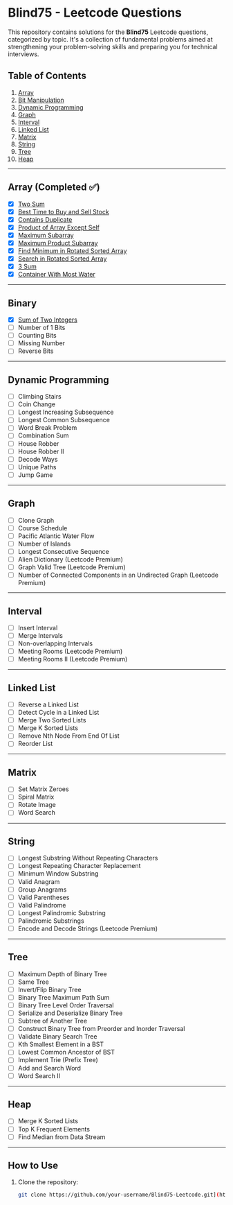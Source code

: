 # Blind75 - Leetcode Questions

This repository contains solutions for the **Blind75** Leetcode questions, categorized by topic. It's a collection of fundamental problems aimed at strengthening your problem-solving skills and preparing you for technical interviews.

## Table of Contents

1. [Array](https://github.com/MrRavikumar/Bind75_Leetcode/blob/main/README.md#array-completed-)
2. [Bit Manipulation](https://github.com/MrRavikumar/Bind75_Leetcode/blob/main/README.md#binary)
3. [Dynamic Programming](https://github.com/MrRavikumar/Bind75_Leetcode/blob/main/README.md#dynamic-programming)
4. [Graph](https://github.com/MrRavikumar/Bind75_Leetcode/blob/main/README.md#graph)
5. [Interval](https://github.com/MrRavikumar/Bind75_Leetcode/blob/main/README.md#interval)
6. [Linked List](https://github.com/MrRavikumar/Bind75_Leetcode/blob/main/README.md#linked-list)
7. [Matrix](https://github.com/MrRavikumar/Bind75_Leetcode/blob/main/README.md#matrix)
8. [String](https://github.com/MrRavikumar/Bind75_Leetcode/blob/main/README.md#string)
9. [Tree](https://github.com/MrRavikumar/Bind75_Leetcode/blob/main/README.md#tree)
10. [Heap](https://github.com/MrRavikumar/Bind75_Leetcode/blob/main/README.md#heap)

---

## Array (Completed ✅)

- [x] [Two Sum](https://github.com/MrRavikumar/Bind75_Leetcode/blob/main/Array/Array_TwoSums.py)
- [x] [Best Time to Buy and Sell Stock](https://github.com/MrRavikumar/Bind75_Leetcode/blob/main/Array/Array_BestTimeToBuyAndSellStock.py)
- [x] [Contains Duplicate](https://github.com/MrRavikumar/Bind75_Leetcode/blob/main/Array/Array_ContainsDuplicates.py)
- [x] [Product of Array Except Self](https://github.com/MrRavikumar/Bind75_Leetcode/blob/main/Array/Array_ProductExceptSelf.py)  
- [x] [Maximum Subarray](https://github.com/MrRavikumar/Bind75_Leetcode/blob/main/Array/Array_MaxSubArray.py)  
- [x] [Maximum Product Subarray](https://github.com/MrRavikumar/Bind75_Leetcode/blob/main/Array/Array_MaxProductSubArray.py)  
- [x] [Find Minimum in Rotated Sorted Array](https://github.com/MrRavikumar/Bind75_Leetcode/blob/main/Array/Array_FindMinimumElementInRotatedSortedArray.py)  
- [x] [Search in Rotated Sorted Array](https://github.com/MrRavikumar/Bind75_Leetcode/blob/main/Array/Array_SearchInRotatedSortedArray1.py)  
- [x] [3 Sum](https://github.com/MrRavikumar/Bind75_Leetcode/blob/main/Array/Array_ThreeSums.py)  
- [x] [Container With Most Water](https://github.com/MrRavikumar/Bind75_Leetcode/blob/main/Array/Array_ContainerWithMostWater.py)  

---

## Binary

- [x] [Sum of Two Integers](https://github.com/MrRavikumar/Bind75_Leetcode/blob/main/Bit_Manipulation/Bit_SumOfTwoInteger.py) 
- [ ] Number of 1 Bits  
- [ ] Counting Bits  
- [ ] Missing Number  
- [ ] Reverse Bits  

---

## Dynamic Programming

- [ ] Climbing Stairs  
- [ ] Coin Change  
- [ ] Longest Increasing Subsequence  
- [ ] Longest Common Subsequence  
- [ ] Word Break Problem  
- [ ] Combination Sum  
- [ ] House Robber  
- [ ] House Robber II  
- [ ] Decode Ways  
- [ ] Unique Paths  
- [ ] Jump Game  

---

## Graph

- [ ] Clone Graph  
- [ ] Course Schedule  
- [ ] Pacific Atlantic Water Flow  
- [ ] Number of Islands  
- [ ] Longest Consecutive Sequence  
- [ ] Alien Dictionary (Leetcode Premium)  
- [ ] Graph Valid Tree (Leetcode Premium)  
- [ ] Number of Connected Components in an Undirected Graph (Leetcode Premium)  

---

## Interval

- [ ] Insert Interval  
- [ ] Merge Intervals  
- [ ] Non-overlapping Intervals  
- [ ] Meeting Rooms (Leetcode Premium)  
- [ ] Meeting Rooms II (Leetcode Premium)  

---

## Linked List

- [ ] Reverse a Linked List  
- [ ] Detect Cycle in a Linked List  
- [ ] Merge Two Sorted Lists  
- [ ] Merge K Sorted Lists  
- [ ] Remove Nth Node From End Of List  
- [ ] Reorder List  

---

## Matrix

- [ ] Set Matrix Zeroes  
- [ ] Spiral Matrix  
- [ ] Rotate Image  
- [ ] Word Search  

---

## String

- [ ] Longest Substring Without Repeating Characters  
- [ ] Longest Repeating Character Replacement  
- [ ] Minimum Window Substring  
- [ ] Valid Anagram  
- [ ] Group Anagrams  
- [ ] Valid Parentheses  
- [ ] Valid Palindrome  
- [ ] Longest Palindromic Substring  
- [ ] Palindromic Substrings  
- [ ] Encode and Decode Strings (Leetcode Premium)  

---

## Tree

- [ ] Maximum Depth of Binary Tree  
- [ ] Same Tree  
- [ ] Invert/Flip Binary Tree  
- [ ] Binary Tree Maximum Path Sum  
- [ ] Binary Tree Level Order Traversal  
- [ ] Serialize and Deserialize Binary Tree  
- [ ] Subtree of Another Tree  
- [ ] Construct Binary Tree from Preorder and Inorder Traversal  
- [ ] Validate Binary Search Tree  
- [ ] Kth Smallest Element in a BST  
- [ ] Lowest Common Ancestor of BST  
- [ ] Implement Trie (Prefix Tree)  
- [ ] Add and Search Word  
- [ ] Word Search II  

---

## Heap

- [ ] Merge K Sorted Lists  
- [ ] Top K Frequent Elements  
- [ ] Find Median from Data Stream  

---

## How to Use

1. Clone the repository:
   ```bash
   git clone https://github.com/your-username/Blind75-Leetcode.git](https://github.com/MrRavikumar/Bind75_Leetcode.git
